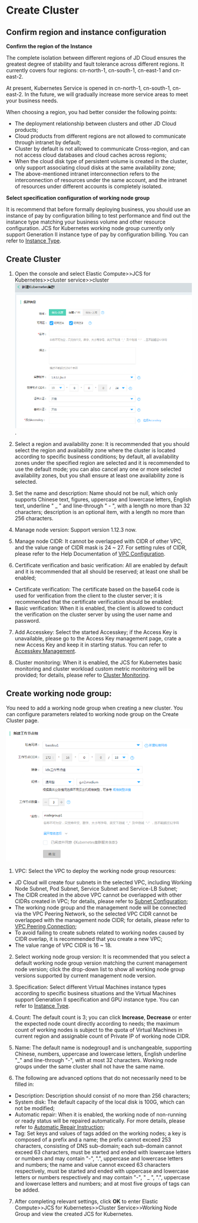 # Create Cluster

## Confirm region and instance configuration
**Confirm the region of the Instance**

The complete isolation between different regions of JD Cloud ensures the greatest degree of stability and fault tolerance across different regions. It currently covers four regions: cn-north-1, cn-south-1, cn-east-1 and cn-east-2.

At present, Kubernetes Service is opened in cn-north-1, cn-south-1, cn-east-2. In the future, we will gradually increase more service areas to meet your business needs.

When choosing a region, you had better consider the following points:

 - The deployment relationship between clusters and other JD Cloud products;
 - Cloud products from different regions are not allowed to communicate through intranet by default;
 - Cluster by default is not allowed to communicate Cross-region, and can not access cloud databases and cloud caches across regions;
 - When the cloud disk type of persistent volume is created in the cluster, only support associating cloud disks at the same availability zone;      
 - The above-mentioned intranet interconnection refers to the interconnection of resources under the same account, and the intranet of resources under different accounts is completely isolated.

**Select specification configuration of working node group**

It is recommend that before formally deploying business, you should use an instance of pay by configuration billing to test performance and find out the instance type matching your business volume and other resource configuration. JCS for Kubernetes working node group currently only support Generation II instance type of pay by configuration billing. You can refer to [Instance Type](https://docs.jdcloud.com/en/virtual-machines/instance-type-family).

## Create Cluster

 1. Open the console and select Elastic Compute>>JCS for Kubernetes>>cluster service>>cluster
 ![Create Cluster](../../../../image/Elastic-Compute/JCS-for-Kubernetes/新建Kubernetes集群集群信息.png).  
 2. Select a region and availability zone: It is recommended that you should select the region and availability zone where the cluster is located according to specific business conditions; by default, all availability zones under the specified region are selected and it is recommended to use the default mode; you can also cancel any one or more selected availability zones, but you shall ensure at least one availability zone is selected.

 3. Set the name and description: Name should not be null, which only supports Chinese text, figures, uppercase and lowercase letters, English text, underline " _ " and line-through " - ", with a length no more than 32 characters; description is an optional item, with a length no more than 256 characters.

 4. Manage node version: Support version 1.12.3 now.

 5. Manage node CIDR: It cannot be overlapped with CIDR of other VPC, and the value range of CIDR mask is 24 ~ 27. For setting rules of CIDR, please refer to the Help Documentation of [VPC Configuration](https://docs.jdcloud.com/en/virtual-private-cloud/vpc-configuration).

 6. Certificate verification and basic verification: All are enabled by default and it is recommended that all should be reserved; at least one shall be enabled;
  * Certificate verification: The certificate based on the base64 code is used for verification from the client to the cluster server; it is recommended that the certificate verification should be enabled;
  * Basic verification: When it is enabled, the client is allowed to conduct the verification on the cluster server by using the user name and password.

 7. Add Accesskey: Select the started Accesskey; if the Access Key is unavailable, please go to the Access Key management page, crate a new Access Key and keep it in starting status. You can refer to [Accesskey Management](https://docs.jdcloud.com/en/account-management/accesskey-management).

 8. Cluster monitoring: When it is enabled, the JCS for Kubernetes basic monitoring and cluster workload custom metric monitoring will be provided; for details, please refer to [Cluster Monitoring](https://docs.jdcloud.com/en/jcs-for-kubernetes/cluster-monitor).

## Create working node group:  

You need to add a working node group when creating a new cluster. You can configure parameters related to working node group on the Create Cluster page.

 ![新建集群增加工作节点组](../../../../image/Elastic-Compute/JCS-for-Kubernetes/新建Kubernetes集群工作节点组.png) 

1. VPC: Select the VPC to deploy the working node group resources:
  * JD Cloud will create four subnets in the selected VPC, including Working Node Subnet, Pod Subnet, Service Subnet and Service-LB Subnet;
  * The CIDR created in the above VPC cannot be overlapped with other CIDRs created in VPC; for details, please refer to [Subnet Configuration](https://docs.jdcloud.com/en/virtual-private-cloud/subnet-configuration);
  * The working node group and the management node will be connected via the VPC Peering Network, so the selected VPC CIDR cannot be overlapped with the management node CIDR; for details, please refer to [VPC Peering Connection](https://docs.jdcloud.com/en/virtual-private-cloud/vpc-peering-configuration);
  * To avoid failing to create subnets related to working nodes caused by CIDR overlap, it is recommended that you create a new VPC;
  * The value range of VPC CIDR is 16 ~ 18.

2. Select working node group version: It is recommended that you select a default working node group version matching the current management node version; click the drop-down list to show all working node group versions supported by current management node version.

3. Specification: Select different Virtual Machines instance types according to specific business situations and the Virtual Machines support Generation II specification and GPU instance type. You can refer to [Instance Type](https://docs.jdcloud.com/en/virtual-machines/instance-type-family).

4. Count: The default count is 3; you can click **Increase**, **Decrease** or enter the expected node count directly according to needs; the maximum count of working nodes is subject to the quota of Virtual Machines in current region and assignable count of Private IP of working node CIDR.

5. Name: The default name is nodegroup1 and is unchangeable, supporting Chinese, numbers, uppercase and lowercase letters, English underline "_" and line-through "-", with at most 32 characters. Working node groups under the same cluster shall not have the same name.

6. The following are advanced options that do not necessarily need to be filled in:
  * Description: Description should consist of no more than 256 characters;
  * System disk: The default capacity of the local disk is 100G, which can not be modified;
  * Automatic repair: When it is enabled, the working node of non-running or ready status will be repaired automatically. For more details, please refer to [Automatic Repair Instruction](https://docs.jdcloud.com/en/jcs-for-kubernetes/auto-repair); 
  * Tag: Set keys and values of tags added on the working nodes; a key is composed of a prefix and a name; the prefix cannot exceed 253 characters, consisting of DNS sub-domain; each sub-domain cannot exceed 63 characters, must be started and ended with lowercase letters or numbers and may contain "-", ".", uppercase and lowercase letters and numbers; the name and value cannot exceed 63 characters respectively, must be started and ended with uppercase and lowercase letters or numbers respectively and may contain "-", " _ ", ".", uppercase and lowercase letters and numbers; and at most five groups of tags can be added.

7. After completing relevant settings, click **OK** to enter Elastic Compute>>JCS for Kubernetes>>Cluster Service>>Working Node Group and view the created JCS for Kubernetes.

